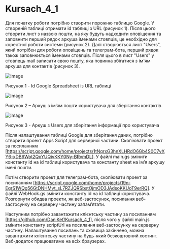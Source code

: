 ﻿# Kursach_4_1

Для початку роботи потрібно створити порожню таблицю Google. У створеній таблиці отримати id таблиці з URL (рисунок 1). Після цього створити лист з назвою пошти, на яку будуть надходити оповіщення та заповнити перший рядок аркуша іменами стовпців, це необхідно для коректної роботи системи (рисунок 2). Далі створюється лист "Users", який потрібен для роботи оповіщень та телеграм-бота, перший рядок також заповнюється іменами стовпців. Після цього в лист "Users" у стовпець mail записати свою пошту, яка повинна збігатися з ім'ям аркуша для контактів (рисунок 3).

![image](https://user-images.githubusercontent.com/66998903/208772102-a0a5f86b-9c13-439e-8fe0-547637756b58.png)

Рисунок 1 - Id Google Spreadsheet із URL таблиці

![image](https://user-images.githubusercontent.com/66998903/208772636-e1c8e213-791e-41cf-b7da-6f22b7a1f58d.png)

Рисунок 2 – Аркуш з ім’ям пошти користувача для зберігання контактів 

![image](https://user-images.githubusercontent.com/66998903/208772680-0be1f14a-6509-4090-93b2-c85c69b06045.png)

Рисунок 3 - Аркуш з Users для зберігання інформації про користувача

Після налаштування таблиці Google для зберігання даних, потрібно створити проект Apps Script для серверної частини. Скопіювати проект за посиланням [https://script.google.com/home/projects/1tNqrxG3hnXLHRdO6Gb4S0C7vXY6-xDB6Wot2QxYUQivKKY0Ny-BRvmDL]. У файлі main.gs змінити константу id на id таблиці користувача та константу sheet на ім’я аркушу імені пошти. 

Потім створити проект для телеграм-бота, скопіювати проект за посиланням [https://script.google.com/home/projects/19n-EgrS1WQg56GtDNHMvt_sL7RZJQRSbstOjmOD3JAdsoKKUoT9erRQ]. У файлі WebHook.gs змінити константу id на id таблиці користувача. Розгорнути обидва проекти, як веб-застосунок, посилання веб-застосунку на серверну частину запам’ятати.

Наступним потрібно завантажити клієнтську частину за посиланням [https://github.com/DaniKef/Kursach_4_1], після чого у файлі main.js змінити константу scriptUrl на посилання веб-застосунку на серверну частину.
Налаштування посилань та сховища закінчено, можна завантажити клієнтську частину на будь-який безкоштовний хостинг.
Веб-додаток працюватиме на всіх браузерах.
